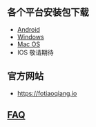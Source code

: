 
## 各个平台安装包下载
- <a href="https://github.com/getfotiaoqiang/download/releases/download/V2.4.1/fotiaoqiang-v2.4.1-1.apk"> Android </a>
- <a href="https://github.com/getfotiaoqiang/download/releases/download/V2.4.0/fotiaoqiang-2.4.0-1-Setup.exe"> Windows </a>
- <a href="https://github.com/getfotiaoqiang/download/releases/download/V2.4.0/v240-1_fotiaoqiang_darwin_amd64_install.dmg"> Mac OS </a>
- IOS 敬请期待
## 官方网站
- https://fotiaoqiang.io
## <a href="https://github.com/getfotiaoqiang/fotiaoqiang/wiki/FAQ">FAQ</a>

